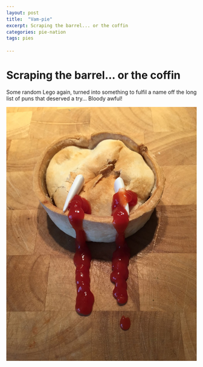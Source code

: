 ```yaml
---
layout: post
title:  "Vam-pie"
excerpt: Scraping the barrel... or the coffin
categories: pie-nation
tags: pies

---
```


# Scraping the barrel... or the coffin

Some random Lego again, turned into something to fulfil a name off the long list of puns that deserved a try...  Bloody awful!

![Vam-pie](/assets/2015-04-19-vam-pie.jpeg)